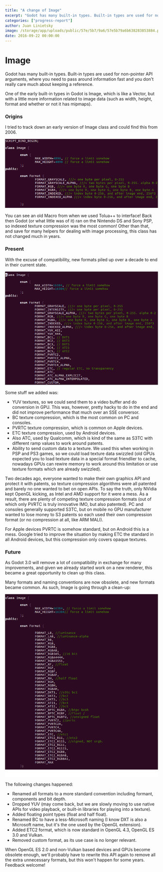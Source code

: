 ```yaml
---
title: "A change of Image"
excerpt: "Godot has many built-in types. Built-in types are used for non-pointer API arguments, where you need to pass around information fast and you don't really care much about keeping a reference. One of the early built-in types in Godot is Image, which is like a Vector, but with a little more information related to image data (such as width, height, format and whether or not it has mipmaps)."
categories: ["progress-report"]
author: Juan Linietsky
image: /storage/app/uploads/public/57e/5b7/9a6/57e5b79a6b638283853884.png
date: 2016-09-22 00:00:00
---
```


# Image

Godot has many built-in types. Built-in types are used for non-pointer API arguments, where you need to pass around information fast and you don't really care much about keeping a reference.

One of the early built-in types in Godot is Image, which is like a Vector, but with a little more information related to image data (such as width, height, format and whether or not it has mipmaps). 

### Origins

I tried to track down an early version of Image class and could find this from 2006.


![](/storage/app/media/devlog/image/dl_image.png)

You can see an old Macro from when we used Tolua++ to interface! Back then Godot (or what little was of it) ran on the Nintendo DS and Sony PSP, so indexed texture compression was the most common! Other than that, and save for many helpers for dealing with image processing, this class has not changed much in years. 

### Present

With the excuse of compatibility, new formats piled up over a decade to end in their current state. 

![](/storage/app/media/devlog/image/dl_image2.png)

Some stuff we added was:

* YUV textures, so we could send them to a video buffer and do conversion in GPU. This was, however, pretty hacky to do in the end and did not improve performance that much over an SSE conversor. 
* BC texture compression, which is the most common on PC and consoles.
* PVRTC texture compression, which is common on Apple devices.
* ETC texture compression, used by Android devices.
* Also ATC, used by Qualcomm, which is kind of the same as S3TC with different ramp values to work around patents.
* Ability to send custom data to a texture. We used this when working in PSP and PS3 games, so we could load texture data swizzled (old GPUs expected you to load texture data in a special format friendlier to cache, nowadays GPUs can rewire memory to work around this limitation or use texture formats which are already swizzled).

Two decades ago, everyone wanted to make their own graphics API and protect it with patents, so texture compression algorithms were all patented and barely no one wanted to bet on open APIs. To say the truth, only NVidia kept OpenGL kicking, as Intel and AMD support for it were a mess. As a result, there are plenty of competing texture compression formats (out of which only PVRTC is truly innovative IMO, but also patented). PC and consoles generally supported S3TC, but on mobile no GPU manufacturer wanted to lose money to S3 patents so each used their own compression format (or no compression at all, like ARM MALI). 

For Apple devices PVRTC is somehow standard, but on Android this is a mess. Google tried to improve the situation by making ETC the standard in all Android devices, but this compression only covers opaque textures.

### Future

As Godot 3.0 will remove a lot of compatibility in exchange for many improvements, and given we already started work on a new renderer, this became a great opportunity to clean up this class.

Many formats and naming conventions are now obsolete, and new formats became common. As such, Image is going through a clean-up:

![](/storage/app/media/devlog/image/dl_image3.png)

The following changes happened:

* Renamed all formats to a more standard convention including formant, components and bit depth.
* Dropped YUV (may come back, but we are slowly moving to use native APIs for video playback, or built-in libraries for playing into a texture).
* Added floating point types (float and half float).
* Renamed BC to have a less-Microsoft naming (I know DXT is also a Microsoft name, but it's the one used by the OpenGL extension).
* Added ETC2 format, which is now standard in OpenGL 4.3, OpenGL ES 3.0 and Vulkan.
* Removed custom format, as its use case is no longer relevant.


When OpenGL ES 2.0 and non-Vulkan based devices and GPUs become obsolete enough, we'll probably have to rewrite this API again to remove all the extra unnecessary formats, but this won't happen for some years. Feedback welcome!